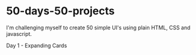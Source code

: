 # 50-days-50-projects

I'm challenging myself to create 50 simple UI's using plain HTML, CSS and javascript.

Day 1 - Expanding Cards
